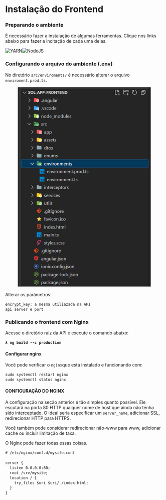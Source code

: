# Instalação do Frontend

### Preparando o ambiente

É necessário fazer a instalação de algumas ferramentas. Clique nos links abaixo para fazer a incitação de cada uma delas.

[![YARN](https://img.shields.io/badge/Yarn-2C8EBB.svg?style=for-the-badge\&logo=Yarn\&logoColor=white)](https://yarnpkg.com/cli/install)[![NodeJS](https://img.shields.io/badge/node.js-%2343853D.svg?style=for-the-badge\&logo=node.js\&logoColor=white)](https://nodejs.org/en/)

### Configurando o arquivo do ambiente (.env)

No diretório `src/enviroments/` é necessário alterar o arquivo `enviroment.prod.ts.`

<figure><img src="../.gitbook/assets/arquivos.webp" alt=""><figcaption></figcaption></figure>

Alterar os parâmetros:

```
encrypt_key: a mesma utiliazada na API
api server e port
```

### Publicando o frontend com Nginx

Acesse o diretório raiz da API e execute o comando abaixo:

<pre><code><strong>λ ng build --c production
</strong></code></pre>

#### Configurar nginx

Você pode verificar o `nginx`que está instalado e funcionando com:

```
sudo systemctl restart nginx
sudo systemctl status nginx
```

#### CONFIGURAÇÃO DO NGINX

A configuração na seção anterior é tão simples quanto possível. Ele escutará na porta 80 HTTP qualquer nome de host que ainda não tenha sido interceptado. O ideal seria especificar um `server_name`, adicionar SSL, redirecionar HTTP para HTTPS.&#x20;

Você também pode considerar redirecionar não-www para www, adicionar cache ou incluir limitação de taxa.&#x20;

O Nginx pode fazer todas essas coisas.

```
# /etc/nginx/conf.d/mysife.conf

server {
  listen 0.0.0.0:80;
  root /srv/mysite;
  location / {
    try_files $uri $uri/ /index.html;
  }
}
```

